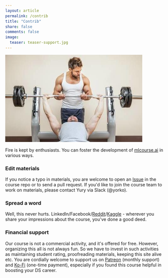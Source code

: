 ```yaml
---
layout: article
permalink: /contrib
title: "Contrib"
share: false
comments: false
image:
  teaser: teaser-support.jpg
---
```


<img src='../images/teaser-support.jpg'>

Fire is kept by enthusiasts. You can foster the development of [mlcourse.ai](https://mlcourse.ai) in various ways. 

### Edit materials
If you notice a typo in materials, you are welcome to open an [Issue](https://github.com/Yorko/mlcourse.ai/issues) in the course repo or to send a pull request. If you'd like to join the course team to work on materials, please contact Yury via Slack (@yorko). 

### Spread a word
Well, this never hurts. LinkedIn/Facebook/[Reddit](https://www.reddit.com/r/MachineLearning/comments/9elgl1/n_mlcourseai_open_machine_learning_course_by/)/[Kaggle](https://www.kaggle.com/general/68205) - wherever you share your impressions about the course, you've done a good deed. 

### Financial support
Our course is not a commercial activity, and it's offered for free. However, organizing this all is not always fun. So we have to invest in such activities as maintaining student rating, proofreading materials, keeping this site alive etc. You are cordially welcome to support us on [Patreon](https://www.patreon.com/ods_mlcourse) (monthly support) and [Ko-Fi](https://ko-fi.com/mlcourse_ai) (one-time payment), especially if you found this course helpful in boosting your DS career. 
